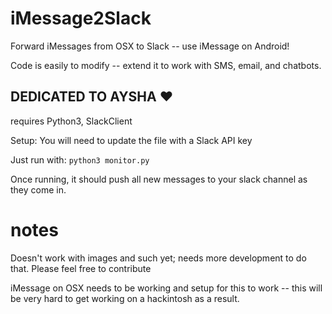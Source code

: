# iMessage2Slack
Forward iMessages from OSX to Slack -- use iMessage on Android!

Code is easily to modify -- extend it to work with SMS, email, and chatbots.

## DEDICATED TO AYSHA :heart:

requires Python3, SlackClient

Setup:
You will need to update the file with a Slack API key

Just run with:
```python3 monitor.py```

Once running, it should push all new messages to your slack channel as they come in.

# notes
Doesn't work with images and such yet; needs more development to do that. Please feel free to contribute

iMessage on OSX needs to be working and setup for this to work -- this will be very hard to get working on a hackintosh as a result.
